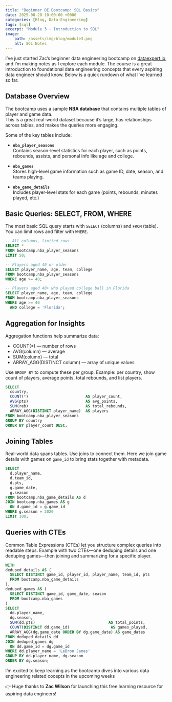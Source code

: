 ```yaml
---
title: "Beginner DE Bootcamp: SQL Basics"
date: 2025-08-28 10:00:00 +0000
categories: [Blog, Data-Engineering]
tags: [sql]
excerpt: "Module 3 - Introduction to SQL"
image:
    path: /assets/img/blog/module3.png
    alt: SQL Notes
---
```


I’ve just started Zac’s beginner data engineering bootcamp on [dataexpert.io](https://dataexpert.io), and I’m making notes as I explore each module. The course is a great introduction to foundational data engineering concepts that every aspiring data engineer should know. Below is a quick rundown of what I’ve learned so far.

## Database Overview

The bootcamp uses a sample **NBA database** that contains multiple tables of player and game data.  
This is a great real-world dataset because it’s large, has relationships across tables, and makes the queries more engaging.

Some of the key tables include:

- **`nba_player_seasons`**  
  Contains season-level statistics for each player, such as points, rebounds, assists, and personal info like age and college.

- **`nba_games`**  
  Stores high-level game information such as game ID, date, season, and teams playing.

- **`nba_game_details`**  
  Includes player-level stats for each game (points, rebounds, minutes played, etc.)

<!--more-->

## Basic Queries: SELECT, FROM, WHERE

The most basic SQL query starts with `SELECT` (columns) and `FROM` (table). You can limit rows and filter with `WHERE`.

```sql
-- All columns, limited rows
SELECT *
FROM bootcamp.nba_player_seasons
LIMIT 50;

-- Players aged 40 or older
SELECT player_name, age, team, college
FROM bootcamp.nba_player_seasons
WHERE age >= 40;

-- Players aged 40+ who played college ball in Florida
SELECT player_name, age, team, college
FROM bootcamp.nba_player_seasons
WHERE age >= 40
  AND college = 'Florida';
```

## Aggregation for Insights

Aggregation functions help summarize data:

- COUNT(*) — number of rows
- AVG(column) — average
- SUM(column) — total
- ARRAY_AGG(DISTINCT column) — array of unique values

Use `GROUP BY` to compute these per group. Example: per country, show count of players, average points, total rebounds, and list players.

```sql
SELECT
  country,
  COUNT(*)                         AS player_count,
  AVG(pts)                         AS avg_points,
  SUM(reb)                         AS total_rebounds,
  ARRAY_AGG(DISTINCT player_name)  AS players
FROM bootcamp.nba_player_seasons
GROUP BY country
ORDER BY player_count DESC;
```

## Joining Tables

Real-world data spans tables. Use joins to connect them. Here we join game details with games on `game_id` to bring stats together with metadata.

```sql
SELECT
  d.player_name,
  d.team_id,
  d.pts,
  g.game_date,
  g.season
FROM bootcamp.nba_game_details AS d
JOIN bootcamp.nba_games AS g
  ON d.game_id = g.game_id
WHERE g.season = 2020
LIMIT 100;
```

## Queries with CTEs

Common Table Expressions (CTEs) let you structure complex queries into readable steps. Example with two CTEs—one deduping details and one deduping games—then joining and summarizing for a specific player.

```sql
WITH
deduped_details AS (
  SELECT DISTINCT game_id, player_id, player_name, team_id, pts
  FROM bootcamp.nba_game_details
),
deduped_games AS (
  SELECT DISTINCT game_id, game_date, season
  FROM bootcamp.nba_games
)
SELECT
  dd.player_name,
  dg.season,
  SUM(dd.pts)                                AS total_points,
  COUNT(DISTINCT dd.game_id)                  AS games_played,
  ARRAY_AGG(dg.game_date ORDER BY dg.game_date) AS game_dates
FROM deduped_details dd
JOIN deduped_games dg
  ON dd.game_id = dg.game_id
WHERE dd.player_name = 'LeBron James'
GROUP BY dd.player_name, dg.season
ORDER BY dg.season;
```
I’m excited to keep learning as the bootcamp dives into various data engineering related cocepts in the upcoming weeks

👉 Huge thanks to **Zac Wilson** for launching this free learning resource for aspiring data engineers!  